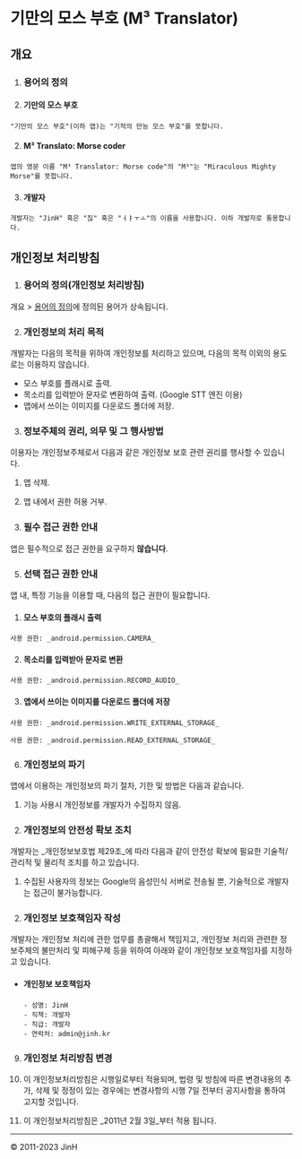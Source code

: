 # 기만의 모스 부호 (M³ Translator)

## 개요

1. ### 용어의 정의

  1. #### 기만의 모스 부호

    "기만의 모스 부호"(이하 앱)는 "기적의 만능 모스 부호"를 뜻합니다.

  2. #### M³ Translato: Morse coder

    앱의 영문 이름 "M³ Translator: Morse code"의 "M³"는 "Miraculous Mighty Morse"를 뜻합니다.

  3. #### 개발자

    개발자는 "JinH" 혹은 "짆" 혹은 "ㅓㅑㅜㅗ"의 이름을 사용합니다. 이하 개발자로 통용합니다.

## 개인정보 처리방침

1. ### 용어의 정의(개인정보 처리방침)

  개요 > [용어의 정의](#용어의-정의)에 정의된 용어가 상속됩니다.

2. ### 개인정보의 처리 목적

  개발자는 다음의 목적을 위하여 개인정보를 처리하고 있으며, 다음의 목적 이외의 용도로는 이용하지 않습니다.

  - 모스 부호를 플래시로 출력.
  - 목소리를 입력받아 문자로 변환하여 출력. (Google STT 엔진 이용)
  - 앱에서 쓰이는 이미지를 다운로드 폴더에 저장.

3. ### 정보주체의 권리, 의무 및 그 행사방법

  이용자는 개인정보주체로서 다음과 같은 개인정보 보호 관련 권리를 행사할 수 있습니다.

  1. 앱 삭제.
  2. 앱 내에서 권한 허용 거부.

4. ### 필수 접근 권한 안내

  앱은 필수적으로 접근 권한을 요구하지 **않습니다**.

5. ### 선택 접근 권한 안내

  앱 내, 특정 기능을 이용할 때, 다음의 접근 권한이 필요합니다.

  1. #### 모스 부호의 플래시 출력

    사용 권한: _android.permission.CAMERA_

  2. #### 목소리를 입력받아 문자로 변환

    사용 권한: _android.permission.RECORD_AUDIO_

  3. #### 앱에서 쓰이는 이미지를 다운로드 폴더에 저장

    사용 권한: _android.permission.WRITE_EXTERNAL_STORAGE_

    사용 권한: _android.permission.READ_EXTERNAL_STORAGE_

6. ### 개인정보의 파기

  앱에서 이용하는 개인정보의 파기 절차, 기한 및 방법은 다음과 같습니다.

  1. 기능 사용시 개인정보를 개발자가 수집하지 않음.

7. ### 개인정보의 안전성 확보 조치

  개발자는 _개인정보보호법 제29조_에 따라 다음과 같이 안전성 확보에 필요한 기술적/관리적 및 물리적 조치를 하고 있습니다.

  1. 수집된 사용자의 정보는 Google의 음성인식 서버로 전송될 뿐, 기술적으로 개발자는 접근이 불가능합니다.

8. ### 개인정보 보호책임자 작성

  개발자는 개인정보 처리에 관한 업무를 총괄해서 책임지고, 개인정보 처리와 관련한 정보주체의 불만처리 및 피해구제 등을 위하여 아래와 같이 개인정보 보호책임자를 지정하고 있습니다.

  - #### 개인정보 보호책임자

    ```
    - 성명: JinH
    - 직책: 개발자
    - 직급: 개발자
    - 연락처: admin@jinh.kr
    ```

9. ### 개인정보 처리방침 변경

  1. 이 개인정보처리방침은 시행일로부터 적용되며, 법령 및 방침에 따른 변경내용의 추가, 삭제 및 정정이 있는 경우에는 변경사항의 시행 7일 전부터 공지사항을 통하여 고지할 것입니다.
  2. 이 개인정보처리방침은 _2011년 2월 3일_부터 적용 됩니다.

--------------------------------------------------------------------------------

© 2011-2023 JinH
